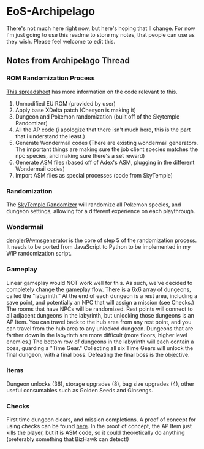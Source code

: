 # EoS-Archipelago
There's not much here right now, but here's hoping that'll change. For now I'm just going to use this readme to store my notes, that people can use as they wish. Please feel welcome to edit this.

## Notes from Archipelago Thread
### ROM Randomization Process
[This spreadsheet](https://docs.google.com/spreadsheets/d/16LUXgBpVGb1Z2gvpKYMjoJ6D5y6RngrfjW1kd4hjtpc/edit?usp=sharing) has more information on the code relevant to this.
1. Unmodified EU ROM (provided by user)
2. Apply base XDelta patch (Chesyon is making it)
3. Dungeon and Pokemon randomization (built off of the Skytemple Randomizer)
4. All the AP code (i apologize that there isn't much here, this is the part that i understand the least.)
5. Generate Wondermail codes (There are existing wondermail generators. The important things are making sure the job client species matches the npc species, and making sure there's a set reward)
6. Generate ASM files (based off of Adex's ASM, plugging in the different Wondermail codes)
7. Import ASM files as special processes (code from SkyTemple)

### Randomization
The [SkyTemple Randomizer](https://github.com/SkyTemple/skytemple-randomizer) will randomize all Pokemon species, and dungeon settings, allowing for a different experience on each playthrough.

### Wondermail
[dengler9/wmsgenerator](https://github.com/dengler9/wmsgenerator) is the core of step 5 of the randomization process. It needs to be ported from JavaScript to Python to be implemented in my WIP randomization script.

### Gameplay
Linear gameplay would NOT work well for this. As such, we've decided to completely change the gameplay flow. There is a 6x6 array of dungeons, called the "labyrinth." At the end of each dungeon is a rest area, including a save point, and potentially an NPC that will assign a mission (see Checks.) The rooms that have NPCs will be randomized. Rest points will connect to all adjacent dungeons in the labyrinth, but unlocking those dungeons is an AP Item. You can travel back to the hub area from any rest point, and you can travel from the hub area to any unlocked dungeon. Dungeons that are farther down in the labyrinth are more difficult (more floors, higher level enemies.) The bottom row of dungeons in the labyrinth will each contain a boss, guarding a "Time Gear." Collecting all six Time Gears will unlock the final dungeon, with a final boss. Defeating the final boss is the objective.

### Items
Dungeon unlocks (36), storage upgrades (8), bag size upgrades (4), other useful consumables such as Golden Seeds and Ginsengs.

### Checks
First time dungeon clears, and mission completions. A proof of concept for using checks can be found [here](https://discord.com/channels/731205301247803413/1175911373822242946/1195200836121403413). In the proof of concept, the AP Item just kills the player, but it is ASM code, so it could theoretically do anything (preferably something that BizHawk can detect!)
